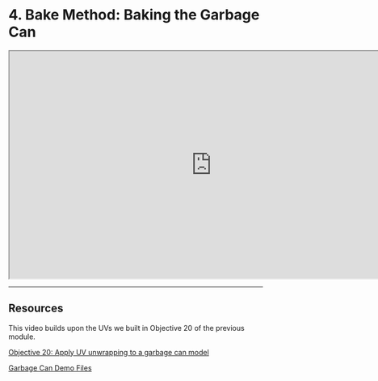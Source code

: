 # 4. Bake Method: Baking the Garbage Can

<p><iframe src="https://www.youtube.com/embed/EC15xyWu-rU?rel=0" width="800" height="450" allowfullscreen="allowfullscreen" allow="accelerometer; autoplay; clipboard-write; encrypted-media; gyroscope; picture-in-picture"></iframe></p>
<hr>
<h2>Resources</h2>
<p>This video builds upon the UVs we built in Objective 20 of the previous module.</p>
<p><a title="Objective 20: Apply UV unwrapping to a garbage can model" href="https://vertexschool.instructure.com/courses/172/pages/objective-20-apply-uv-unwrapping-to-a-garbage-can-model" data-api-endpoint="https://vertexschool.instructure.com/api/v1/courses/172/pages/objective-20-apply-uv-unwrapping-to-a-garbage-can-model" data-api-returntype="Page">Objective 20: Apply UV unwrapping to a garbage can model</a></p>
<p><a href="https://www.dropbox.com/s/xegu9b4d04ro900/GarbageCan_UV-Demo.zip">Garbage Can Demo Files</a></p>